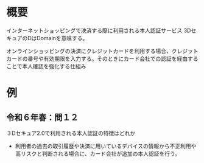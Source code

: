 # 概要
インターネットショッピングで決済する際に利用される本人認証サービス
3DセキュアのDはDomainを意味する。

オンラインショッピングの決済にクレジットカードを利用する場合、クレジットカードの番号や有効期限を入力する。そのときにカード会社での認証を経由することで本人確認を強化する仕組み

# 例
## 令和６年春：問１２
３Dセキュア2.0で利用される本人認証の特徴はどれか
- 利用者の過去の取引履歴や決済に用いているデバイスの情報から不正利用や高リスクと判断される場合に、カード会社が追加の本人認証を行う。